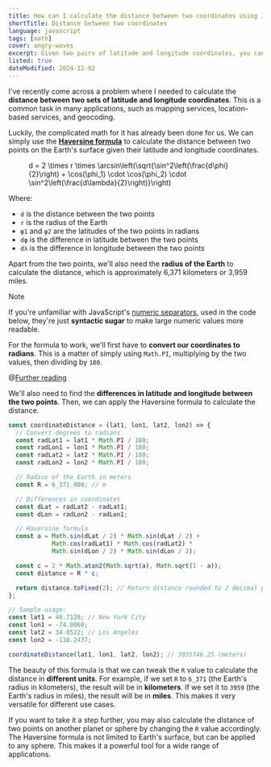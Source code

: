 ```yaml
---
title: How can I calculate the distance between two coordinates using JavaScript?
shortTitle: Distance between two coordinates
language: javascript
tags: [math]
cover: angry-waves
excerpt: Given two pairs of latitude and longitude coordinates, you can calculate the distance between them using the Haversine formula. Let's find out how.
listed: true
dateModified: 2024-12-02
---
```


I've recently come across a problem where I needed to calculate the **distance between two sets of latitude and longitude coordinates**. This is a common task in many applications, such as mapping services, location-based services, and geocoding.

Luckily, the complicated math for it has already been done for us. We can simply use the [**Haversine formula**](https://en.wikipedia.org/wiki/Haversine_formula) to calculate the distance between two points on the Earth's surface given their latitude and longitude coordinates.

<latex-expression>

<figure>
d = 2 \times r \times \arcsin\left(\sqrt{\sin^2\left(\frac{d\phi}{2}\right) + \cos(\phi_1) \cdot \cos(\phi_2) \cdot \sin^2\left(\frac{d\lambda}{2}\right)}\right)
</figure>

Where:
- `d` is the distance between the two points
- `r` is the radius of the Earth
- `φ1` and `φ2` are the latitudes of the two points in radians
- `dφ` is the difference in latitude between the two points
- `dλ` is the difference in longitude between the two points

</latex-expression>

Apart from the two points, we'll also need the **radius of the Earth** to calculate the distance, which is approximately 6,371 kilometers or 3,959 miles.

> [!NOTE]
>
> If you're unfamiliar with JavaScript's [numeric separators](/js/s/numeric-separator), used in the code below, they're just **syntactic sugar** to make large numeric values more readable.

For the formula to work, we'll first have to **convert our coordinates to radians**. This is a matter of simply using `Math.PI`, multiplying by the two values, then dividing by `180`.

@[Further reading](/js/s/convert-degrees-radians)

We'll also need to find the **differences in latitude and longitude between the two points**. Then, we can apply the Haversine formula to calculate the distance.

```js
const coordinateDistance = (lat1, lon1, lat2, lon2) => {
  // Convert degrees to radians
  const radLat1 = lat1 * Math.PI / 180;
  const radLon1 = lon1 * Math.PI / 180;
  const radLat2 = lat2 * Math.PI / 180;
  const radLon2 = lon2 * Math.PI / 180;

  // Radius of the Earth in meters
  const R = 6_371_000; // m

  // Differences in coordinates
  const dLat = radLat2 - radLat1;
  const dLon = radLon2 - radLon1;

  // Haversine formula
  const a = Math.sin(dLat / 2) * Math.sin(dLat / 2) +
            Math.cos(radLat1) * Math.cos(radLat2) *
            Math.sin(dLon / 2) * Math.sin(dLon / 2);

  const c = 2 * Math.atan2(Math.sqrt(a), Math.sqrt(1 - a));
  const distance = R * c;

  return distance.toFixed(2); // Return distance rounded to 2 decimal places
};

// Sample usage:
const lat1 = 40.7128; // New York City
const lon1 = -74.0060;
const lat2 = 34.0522; // Los Angeles
const lon2 = -118.2437;

coordinateDistance(lat1, lon1, lat2, lon2); // 3935746.25 (meters)
```

The beauty of this formula is that we can tweak the `R` value to calculate the distance in **different units**. For example, if we set `R` to `6_371` (the Earth's radius in kilometers), the result will be in **kilometers**. If we set it to `3959` (the Earth's radius in miles), the result will be in **miles**. This makes it very versatile for different use cases.

If you want to take it a step further, you may also calculate the distance of two points on another planet or sphere by changing the `R` value accordingly. The Haversine formula is not limited to Earth's surface, but can be applied to any sphere. This makes it a powerful tool for a wide range of applications.
